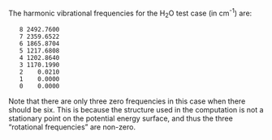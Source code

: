 The harmonic vibrational frequencies for the H<sub>2</sub>O test case (in cm<sup>-1</sup>) are:
```
   8 2492.7600
   7 2359.6522
   6 1865.8704
   5 1217.6808
   4 1202.8640
   3 1170.1990
   2    0.0210
   1    0.0000
   0    0.0000
```
Note that there are only three zero frequencies in this case when there should be six. This is because the structure used in the computation is not a stationary point on the potential energy surface, and thus the three “rotational frequencies” are non-zero.
